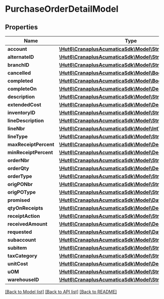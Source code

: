 # PurchaseOrderDetailModel

## Properties
Name | Type | Description | Notes
------------ | ------------- | ------------- | -------------
**account** | [**\Hut6\CranaplusAcumaticaSdk\Model\StringValueModel**](StringValueModel.md) |  | [optional] 
**alternateID** | [**\Hut6\CranaplusAcumaticaSdk\Model\StringValueModel**](StringValueModel.md) |  | [optional] 
**branchID** | [**\Hut6\CranaplusAcumaticaSdk\Model\StringValueModel**](StringValueModel.md) |  | [optional] 
**cancelled** | [**\Hut6\CranaplusAcumaticaSdk\Model\BooleanValueModel**](BooleanValueModel.md) |  | [optional] 
**completed** | [**\Hut6\CranaplusAcumaticaSdk\Model\BooleanValueModel**](BooleanValueModel.md) |  | [optional] 
**completeOn** | [**\Hut6\CranaplusAcumaticaSdk\Model\DecimalValueModel**](DecimalValueModel.md) |  | [optional] 
**description** | [**\Hut6\CranaplusAcumaticaSdk\Model\StringValueModel**](StringValueModel.md) |  | [optional] 
**extendedCost** | [**\Hut6\CranaplusAcumaticaSdk\Model\DecimalValueModel**](DecimalValueModel.md) |  | [optional] 
**inventoryID** | [**\Hut6\CranaplusAcumaticaSdk\Model\StringValueModel**](StringValueModel.md) |  | [optional] 
**lineDescription** | [**\Hut6\CranaplusAcumaticaSdk\Model\StringValueModel**](StringValueModel.md) |  | [optional] 
**lineNbr** | [**\Hut6\CranaplusAcumaticaSdk\Model\IntValueModel**](IntValueModel.md) |  | [optional] 
**lineType** | [**\Hut6\CranaplusAcumaticaSdk\Model\StringValueModel**](StringValueModel.md) |  | [optional] 
**maxReceiptPercent** | [**\Hut6\CranaplusAcumaticaSdk\Model\DecimalValueModel**](DecimalValueModel.md) |  | [optional] 
**minReceiptPercent** | [**\Hut6\CranaplusAcumaticaSdk\Model\DecimalValueModel**](DecimalValueModel.md) |  | [optional] 
**orderNbr** | [**\Hut6\CranaplusAcumaticaSdk\Model\StringValueModel**](StringValueModel.md) |  | [optional] 
**orderQty** | [**\Hut6\CranaplusAcumaticaSdk\Model\DecimalValueModel**](DecimalValueModel.md) |  | [optional] 
**orderType** | [**\Hut6\CranaplusAcumaticaSdk\Model\StringValueModel**](StringValueModel.md) |  | [optional] 
**origPONbr** | [**\Hut6\CranaplusAcumaticaSdk\Model\StringValueModel**](StringValueModel.md) |  | [optional] 
**origPOType** | [**\Hut6\CranaplusAcumaticaSdk\Model\StringValueModel**](StringValueModel.md) |  | [optional] 
**promised** | [**\Hut6\CranaplusAcumaticaSdk\Model\DateTimeValueModel**](DateTimeValueModel.md) |  | [optional] 
**qtyOnReceipts** | [**\Hut6\CranaplusAcumaticaSdk\Model\DecimalValueModel**](DecimalValueModel.md) |  | [optional] 
**receiptAction** | [**\Hut6\CranaplusAcumaticaSdk\Model\StringValueModel**](StringValueModel.md) |  | [optional] 
**receivedAmount** | [**\Hut6\CranaplusAcumaticaSdk\Model\DecimalValueModel**](DecimalValueModel.md) |  | [optional] 
**requested** | [**\Hut6\CranaplusAcumaticaSdk\Model\DateTimeValueModel**](DateTimeValueModel.md) |  | [optional] 
**subaccount** | [**\Hut6\CranaplusAcumaticaSdk\Model\StringValueModel**](StringValueModel.md) |  | [optional] 
**subitem** | [**\Hut6\CranaplusAcumaticaSdk\Model\StringValueModel**](StringValueModel.md) |  | [optional] 
**taxCategory** | [**\Hut6\CranaplusAcumaticaSdk\Model\StringValueModel**](StringValueModel.md) |  | [optional] 
**unitCost** | [**\Hut6\CranaplusAcumaticaSdk\Model\DecimalValueModel**](DecimalValueModel.md) |  | [optional] 
**uOM** | [**\Hut6\CranaplusAcumaticaSdk\Model\StringValueModel**](StringValueModel.md) |  | [optional] 
**warehouseID** | [**\Hut6\CranaplusAcumaticaSdk\Model\StringValueModel**](StringValueModel.md) |  | [optional] 

[[Back to Model list]](../README.md#documentation-for-models) [[Back to API list]](../README.md#documentation-for-api-endpoints) [[Back to README]](../README.md)


